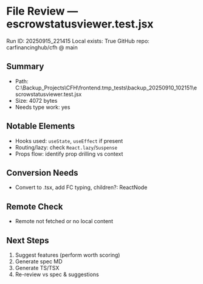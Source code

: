 # File Review — escrowstatusviewer.test.jsx
Run ID: 20250915_221415
Local exists: True
GitHub repo: carfinancinghub/cfh @ main

## Summary
- Path: C:\Backup_Projects\CFH\frontend\.tmp_tests\backup_20250910_102151\escrowstatusviewer.test.jsx
- Size: 4072 bytes
- Needs type work: yes

## Notable Elements
- Hooks used: `useState`, `useEffect` if present
- Routing/lazy: check `React.lazy`/`Suspense`
- Props flow: identify prop drilling vs context

## Conversion Needs
- Convert to .tsx, add FC<Props> typing, children?: ReactNode

## Remote Check
- Remote not fetched or no local content

## Next Steps
1) Suggest features (perform worth scoring)
2) Generate spec MD
3) Generate TS/TSX
4) Re-review vs spec & suggestions